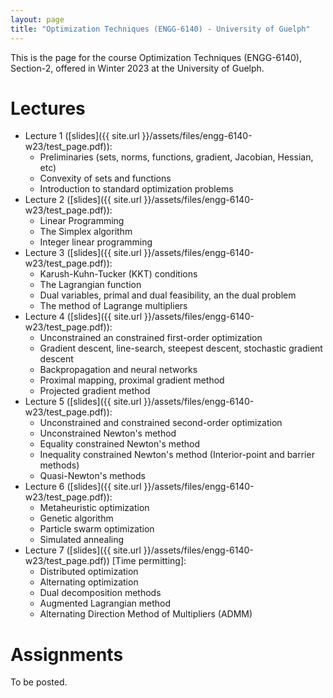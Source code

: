 ```yaml
---
layout: page
title: "Optimization Techniques (ENGG-6140) - University of Guelph"
---
```


This is the page for the course Optimization Techniques (ENGG-6140), Section-2, offered in Winter 2023 at the University of Guelph.

# Lectures

- Lecture 1 ([slides]({{ site.url }}/assets/files/engg-6140-w23/test_page.pdf)): 
  - Preliminaries (sets, norms, functions, gradient, Jacobian, Hessian, etc)
  - Convexity of sets and functions
  - Introduction to standard optimization problems
- Lecture 2 ([slides]({{ site.url }}/assets/files/engg-6140-w23/test_page.pdf)): 
  - Linear Programming
  - The Simplex algorithm 
  - Integer linear programming
- Lecture 3 ([slides]({{ site.url }}/assets/files/engg-6140-w23/test_page.pdf)): 
  - Karush-Kuhn-Tucker (KKT) conditions
  - The Lagrangian function
  - Dual variables, primal and dual feasibility, an the dual problem
  - The method of Lagrange multipliers
- Lecture 4 ([slides]({{ site.url }}/assets/files/engg-6140-w23/test_page.pdf)): 
  - Unconstrained an constrained first-order optimization
  - Gradient descent, line-search, steepest descent, stochastic gradient descent
  - Backpropagation and neural networks
  - Proximal mapping, proximal gradient method
  - Projected gradient method
- Lecture 5 ([slides]({{ site.url }}/assets/files/engg-6140-w23/test_page.pdf)): 
  - Unconstrained and constrained second-order optimization
  - Unconstrained Newton's method
  - Equality constrained Newton's method
  - Inequality constrained Newton's method (Interior-point and barrier methods)
  - Quasi-Newton's methods
- Lecture 6 ([slides]({{ site.url }}/assets/files/engg-6140-w23/test_page.pdf)): 
  - Metaheuristic optimization 
  - Genetic algorithm
  - Particle swarm optimization
  - Simulated annealing
- Lecture 7 ([slides]({{ site.url }}/assets/files/engg-6140-w23/test_page.pdf)) \[Time permitting\]:
  - Distributed optimization
  - Alternating optimization
  - Dual decomposition methods
  - Augmented Lagrangian method
  - Alternating Direction Method of Multipliers (ADMM)

# Assignments

To be posted. 
